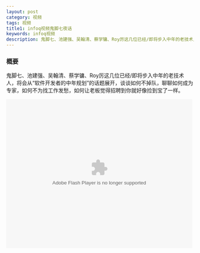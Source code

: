 ```yaml
---
layout: post
category: 视频
tags: 视频
title1: infoq视频鬼脚七夜话
keywords: infoq视频
description: 鬼脚七、池建强、吴翰清、蔡学镛、Roy厉这几位已经/即将步入中年的老技术人，将会从“软件开发者的中年规划”的话题展开，谈谈如何不掉队，聊聊如何成为专家，如何不为找工作发愁，如何让老板觉得招聘到你就好像捡到宝了一样。
---
```


### 概要

鬼脚七、池建强、吴翰清、蔡学镛、Roy厉这几位已经/即将步入中年的老技术人，将会从“软件开发者的中年规划”的话题展开，谈谈如何不掉队，聊聊如何成为专家，如何不为找工作发愁，如何让老板觉得招聘到你就好像捡到宝了一样。
<object classid="clsid:D27CDB6E-AE6D-11cf-96B8-444553540000" codebase="http://download.macromedia.com/pub/shockwave/cabs/flash/swflash.cab#version=7,0,0,0" width="500" height="400" id="cc_07CB240AB7C2FD6B9C33DC5901307461">
<param name="movie" value="http://union.bokecc.com/flash/player.swf?vid=07CB240AB7C2FD6B9C33DC5901307461&siteid=0575C033D2012A28&playerid=8F2D63EFE045C05C&playertype=1&autoStart=false" />
<param name="allowFullScreen" value="true" />
<param name="allowScriptAccess" value="always" />
<embed src="http://union.bokecc.com/flash/player.swf?vid=07CB240AB7C2FD6B9C33DC5901307461&siteid=0575C033D2012A28&playerid=8F2D63EFE045C05C&playertype=1&autoStart=false" width="500" height="400" name="cc_07CB240AB7C2FD6B9C33DC5901307461" allowFullScreen="true" allowScriptAccess="always" pluginspage="http://www.macromedia.com/go/getflashplayer" type="application/x-shockwave-flash"/>
</object>